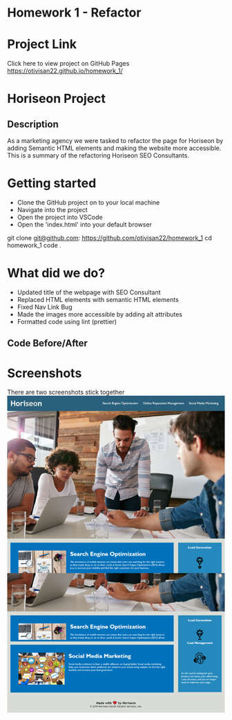 # Homework 1 - Refactor

# Project Link

Click here to view project on GitHub Pages
https://otivisan22.github.io/homework_1/

# Horiseon Project

## Description

As a marketing agency we were tasked to refactor the page for Horiseon by adding Semantic HTML elements and making the website more accessible.
This is a summary of the refactoring Horiseon SEO Consultants.

# Getting started

- Clone the GitHub project on to your local machine
- Navigate into the project
- Open the project into VSCode
- Open the 'index.html' into your default browser

git clone git@github.com: https://github.com/otivisan22/homework_1
cd homework_1
code .

# What did we do?

- Updated title of the webpage with SEO Consultant
- Replaced HTML elements with semantic HTML elements
- Fixed Nav Link Bug
- Made the images more accessible by adding alt attributes
- Formatted code using lint (prettier)

## Code Before/After

# Screenshots

There are two screenshots stick together
![screenshot1](./assets/images/finished_screenshot.png)
